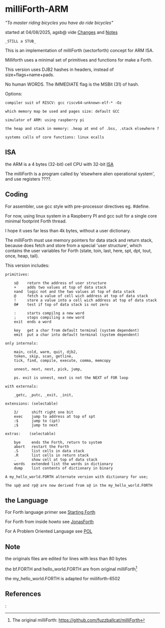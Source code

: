 # milliForth-ARM

*"To master riding bicycles you have do ride bicycles"*

started at 04/08/2025, agsb@
vide [Changes](https://github.com/agsb/millifort-ARM/blob/main/docs/Changes.md) and [Notes](https://github.com/agsb/millifort-ARM/blob/main/docs/Notes.md)

    _STILL a STUB_

This is an implementation of milliForth (sectorforth) concept for ARM ISA.

Milliforth uses a minimal set of primitives and functions for make a Forth.

This version uses DJB2 hashes in headers, instead of size+flags+name+pads. 

No human WORDS. The IMMEDIATE flag is the MSBit (31) of hash.

Options:

    compiler suit of RISCV: gcc riscv64-unknown-elf-* -Oz

    which memory map be used and pages size: default GCC
  
    simulator of ARM: using raspberry pi
    
    the heap and stack in memory: .heap at end of .bss, .stack elsewhere ?

    systems calls of core functions: linux ecalls
    
## ISA

the ARM is a 4 bytes (32-bit) cell CPU with 32-bit [ISA](https://developer.arm.com/documentation/den0013/d/Introduction-to-Assembly-Language/The-ARM-instruction-sets)

The milliForth is a program called by 'elsewhere alien operational system', and use registers ????. 

## Coding

For assembler, use gcc style with pre-processor directives eg. #define.

For now, using linux system in a Raspberry PI and gcc suit for a single core minimal footprint Forth thread.  

I hope it uses far less than 4k bytes, without a user dictionary.

The milliForth must use memory pointers for data stack and return stack, because does fetch and store from a special 'user structure', which contains the user variables for Forth (state, toin, last, here, spt, dpt, tout, once, heap, tail).

This version includes: 

```
primitives:

    s@    return the address of user structure
    +     adds two values at top of data stack
    nand  logic not and the two values at top of data stack
    @     fetch a value of cell wich address at top of data stack
    !     store a value into a cell wich address at top of data stack
    0#    test if top of data stack is not zero

    :     starts compilng a new word
    ;     stops compiling a new word
    exit  ends a word

    key   get a char from default terminal (system dependent)
    emit  put a char into default terminal (system dependent)
        
only internals: 
    
    main, cold, warm, quit, djb2, 
    token, skip, scan, getline, 
    tick, find, compile, execute, comma, memcopy 

    unnest, next, nest, pick, jump, 

    ps. exit is unnest, next is not the NEXT of FOR loop    

with externals:

    _getc, _putc, _exit, _init, 

extensions: (selectable)

    2/      shift right one bit
    exec    jump to address at top of spt
    :$      jump to (ipt)   
    ;$      jump to next 

extras:    (selectable)

    bye     ends the Forth, return to system
    abort   restart the Forth
    .S      list cells in data stack
    .R      list cells in return stack
    .       show cell at top of data stack
    words   extended list the words in dictionary
    dump    list contents of dictionary in binary

A my_hello_world.FORTH alternate version with dictionary for use;

The sp@ and rp@ are now derived from s@ in the my_hello_world.FORTH

```

## the Language

For Forth language primer see 
[Starting Forth](https://www.forth.com/starting-forth/)

For Forth from inside howto see
[JonasForth](http://git.annexia.org/?p=jonesforth.git;a=blob_plain;f=jonesforth.S;hb=refs/heads/master)

For A Problem Oriented Language see
[POL](https://www.forth.org/POL.pdf)

## Note

the originals files are edited for lines with less than 80 bytes

the bf.FORTH and hello_world.FORTH are from original milliForth[^1]

the my_hello_world.FORTH is adapted for miiliforth-6502

## References

[^11]: The linux ecall list: https://github.com/riscv-software-src/riscv-pk/blob/master/pk/syscall.h)
[^10]: The milliforth-6502: https://github.com/agsb/milliForth-6502/
[^1]: The original milliForth: https://github.com/fuzzballcat/milliForth 
[^2]: The inspirational sectorForth: https://github.com/cesarblum/sectorforth/
[^3]: Mind-blowing sectorLISP: https://justine.lol/sectorlisp2/, https://github.com/jart/sectorlisp
[^4]: The miniforth: https://github.com/meithecatte/miniforth
[^5]: Forth standart ANSI X3.215-1994: http://www.forth.org/svfig/Win32Forth/DPANS94.txt
[^6]: Notes and Times: https://github.com/agsb/milliForth-6502/blob/acc2f8ddc6aafb2dec6346e90f5372ee16b38c8c/docs/Notes.md
[^7]: A minimal thread code for Forth: https://github.com/agsb/immu/blob/main/The_words_in_MTC_Forth.en.pdf


:
